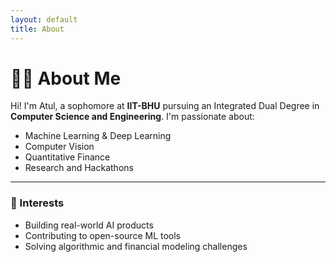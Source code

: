 ```yaml
---
layout: default
title: About
---
```


# 🙋‍♂️ About Me

Hi! I'm Atul, a sophomore at **IIT-BHU** pursuing an Integrated Dual Degree in **Computer Science and Engineering**. I'm passionate about:

- Machine Learning & Deep Learning
- Computer Vision
- Quantitative Finance
- Research and Hackathons

---

### 🔎 Interests

- Building real-world AI products
- Contributing to open-source ML tools
- Solving algorithmic and financial modeling challenges
